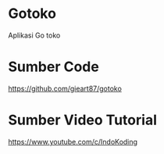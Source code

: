 # Gotoko
Aplikasi Go toko

# Sumber Code
https://github.com/gieart87/gotoko

# Sumber Video Tutorial
https://www.youtube.com/c/IndoKoding
